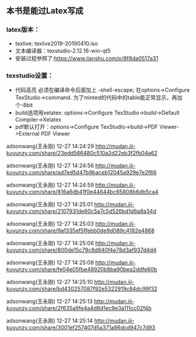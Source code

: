 ## 本书是能过Latex写成
### latex版本：
- texlive: texlive2019-20190410.iso
- 文本编译器：texstudio-2.12.16-win-qt5
- 安装过程参照了:https://www.jianshu.com/p/8f8da0517a31

### texstudio设置：
- 代码高亮 必须在编译命令后面加上 -shell-escape; 在options->Configure TexStudio->command. 为了minted的代码中的table能正常显示，再加个-8bit
- build选项用xelatex: options->Configure TexStudio->build->Default Compiler->Xelatex
- pdf默认打开：options->Configure TexStudio->build->PDF Viewer->External PDF Viewer

adsonwang(王永刚) 12-27 14:24:29
http://mudan.iii-kuyunzy.com/share/23edd566480c510a2d22eb3f2fb04a62

adsonwang(王永刚) 12-27 14:24:56
http://mudan.iii-kuyunzy.com/share/ad7ed5d47b9baceb12045a929e7e2f66

adsonwang(王永刚) 12-27 14:24:59
http://mudan.iii-kuyunzy.com/share/816a6db41f0e44644bc65808b6db5ca4

adsonwang(王永刚) 12-27 14:25:01
http://mudan.iii-kuyunzy.com/share/2107931de60c5a7c5d526bd1d6a8a34d

adsonwang(王永刚) 12-27 14:25:03
http://mudan.iii-kuyunzy.com/share/9a1335ef5ffebb0de9d089c4182e4868

adsonwang(王永刚) 12-27 14:25:06
http://mudan.iii-kuyunzy.com/share/800de15c79c8d840f4e78d3af937d4d4

adsonwang(王永刚) 12-27 14:25:08
http://mudan.iii-kuyunzy.com/share/fe04e05fbe48920b8ba90bea2ddfe60b

adsonwang(王永刚) 12-27 14:25:10
http://mudan.iii-kuyunzy.com/share/bd430257087f92e5322919c84dc99f32

adsonwang(王永刚) 12-27 14:25:13
http://mudan.iii-kuyunzy.com/share/2f635a9fe4a4d8d1ec9e3a111cc02f4b

adsonwang(王永刚) 12-27 14:25:14
http://mudan.iii-kuyunzy.com/share/3001ef257407d5a371a96dcd947c7d93